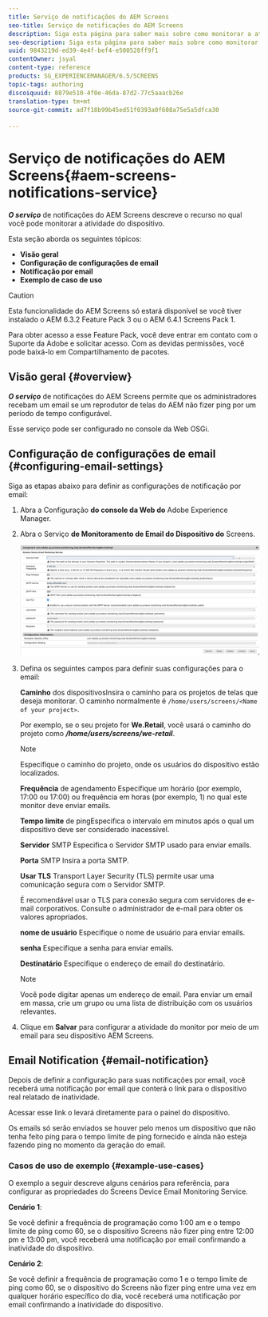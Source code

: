 ```yaml
---
title: Serviço de notificações do AEM Screens
seo-title: Serviço de notificações do AEM Screens
description: Siga esta página para saber mais sobre como monitorar a atividade do dispositivo.
seo-description: Siga esta página para saber mais sobre como monitorar a atividade do dispositivo.
uuid: 9843219d-ed39-4e4f-bef4-e500528ff9f1
contentOwner: jsyal
content-type: reference
products: SG_EXPERIENCEMANAGER/6.5/SCREENS
topic-tags: authoring
discoiquuid: 8879e510-4f0e-46da-87d2-77c5aaacb26e
translation-type: tm+mt
source-git-commit: ad7f18b99b45ed51f0393a0f608a75e5a5dfca30

---
```



# Serviço de notificações do AEM Screens{#aem-screens-notifications-service}

<!--removed from metadata: admitteddomains: @adobe.com;@caesars.com-->

***O serviço*** de notificações do AEM Screens descreve o recurso no qual você pode monitorar a atividade do dispositivo.

Esta seção aborda os seguintes tópicos:

* **Visão geral**
* **Configuração de configurações de email**
* **Notificação por email**
* **Exemplo de caso de uso**

>[!CAUTION]
>
>Esta funcionalidade do AEM Screens só estará disponível se você tiver instalado o AEM 6.3.2 Feature Pack 3 ou o AEM 6.4.1 Screens Pack 1.
>
>Para obter acesso a esse Feature Pack, você deve entrar em contato com o Suporte da Adobe e solicitar acesso. Com as devidas permissões, você pode baixá-lo em Compartilhamento de pacotes.

## Visão geral {#overview}

***O serviço*** de notificações do AEM Screens permite que os administradores recebam um email se um reprodutor de telas do AEM não fizer ping por um período de tempo configurável.

Esse serviço pode ser configurado no console da Web OSGi.

## Configuração de configurações de email {#configuring-email-settings}

Siga as etapas abaixo para definir as configurações de notificação por email:

1. Abra a Configuração **do console da Web do** Adobe Experience Manager.
1. Abra o Serviço **de Monitoramento de Email do Dispositivo do** Screens.

   ![screen_shot_2018-04-26at44602pm](assets/screen_shot_2018-04-26at44602pm.png)

1. Defina os seguintes campos para definir suas configurações para o email:

   **Caminho** dos dispositivosInsira o caminho para os projetos de telas que deseja monitorar. O caminho normalmente é `/home/users/screens/<Name of your project>`.

   Por exemplo, se o seu projeto for **We.Retail**, você usará o caminho do projeto como ***/home/users/screens/we-retail***.

   >[!NOTE]
   >
   >Especifique o caminho do projeto, onde os usuários do dispositivo estão localizados.

   **Frequência** de agendamento Especifique um horário (por exemplo, 17:00 ou 17:00) ou frequência em horas (por exemplo, 1) no qual este monitor deve enviar emails.

   **Tempo limite** de pingEspecifica o intervalo em minutos após o qual um dispositivo deve ser considerado inacessível.

   **Servidor** SMTP Especifica o Servidor SMTP usado para enviar emails.

   **Porta** SMTP Insira a porta SMTP.

   **Usar TLS** Transport Layer Security (TLS) permite usar uma comunicação segura com o Servidor SMTP.

   É recomendável usar o TLS para conexão segura com servidores de e-mail corporativos. Consulte o administrador de e-mail para obter os valores apropriados.

   **nome de usuário** Especifique o nome de usuário para enviar emails.

   **senha** Especifique a senha para enviar emails.

   **Destinatário** Especifique o endereço de email do destinatário.

   >[!NOTE]
   >
   >Você pode digitar apenas um endereço de email. Para enviar um email em massa, crie um grupo ou uma lista de distribuição com os usuários relevantes.

1. Clique em **Salvar** para configurar a atividade do monitor por meio de um email para seu dispositivo AEM Screens.

## Email Notification {#email-notification}

Depois de definir a configuração para suas notificações por email, você receberá uma notificação por email que conterá o link para o dispositivo real relatado de inatividade.

Acessar esse link o levará diretamente para o painel do dispositivo.

Os emails só serão enviados se houver pelo menos um dispositivo que não tenha feito ping para o tempo limite de ping fornecido e ainda não esteja fazendo ping no momento da geração do email.

###  Casos de uso de exemplo {#example-use-cases}

O exemplo a seguir descreve alguns cenários para referência, para configurar as propriedades do Screens Device Email Monitoring Service.

**Cenário 1**:

Se você definir a frequência de programação como 1:00 am e o tempo limite de ping como 60, se o dispositivo Screens não fizer ping entre 12:00 pm e 13:00 pm, você receberá uma notificação por email confirmando a inatividade do dispositivo.

**Cenário 2**:

Se você definir a frequência de programação como 1 e o tempo limite de ping como 60, se o dispositivo do Screens não fizer ping entre uma vez em qualquer horário específico do dia, você receberá uma notificação por email confirmando a inatividade do dispositivo.
